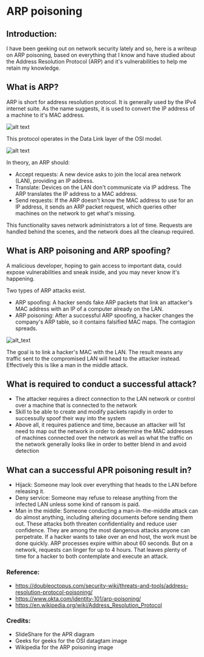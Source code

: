 

# ARP poisoning

## Introduction:
I have been geeking out on network security lately and so, here is a writeup on ARP poisoning, based on everything that I know and have studied about the Address Resolution Protocol (ARP) and it's vulnerabilities to help me retain my knowledge.

## What is ARP?
ARP is short for address resolution protocol. It is generally used by the IPv4 internet suite. As the name suggests, it is used to convert the IP address of a machine to it's MAC address. 

![alt text](https://cdn.slidesharecdn.com/ss_thumbnails/addressresolutionprotocol-121115085659-phpapp01-thumbnail-4.jpg?cb=1352969854)

This protocol operates in the Data Link layer of the OSI model.

![alt text](https://media.geeksforgeeks.org/wp-content/uploads/computer-network-osi-model-layers.png)

In theory, an ARP should:

- Accept requests: 
A new device asks to join the local area network (LAN), providing an IP address. 
- Translate: Devices on the LAN don't communicate via IP address. The ARP translates the IP address to a MAC address. 
- Send requests: If the ARP doesn't know the MAC address to use for an IP address, it sends an ARP packet request, which queries other machines on the network to get what's missing. 

This functionality saves network administrators a lot of time. Requests are handled behind the scenes, and the network does all the cleanup required.

## What is ARP poisoning and ARP spoofing?
A malicious developer, hoping to gain access to important data, could expose vulnerabilities and sneak inside, and you may never know it's happening. 

Two types of ARP attacks exist.

- ARP spoofing: A hacker sends fake ARP packets that link an attacker's MAC address with an IP of a computer already on the LAN. 
- ARP poisoning: After a successful ARP spoofing, a hacker changes the company's ARP table, so it contains falsified MAC maps. The contagion spreads.

![alt_text](https://upload.wikimedia.org/wikipedia/commons/thumb/3/33/ARP_Spoofing.svg/1200px-ARP_Spoofing.svg.png)

The goal is to link a hacker's MAC with the LAN. The result means any traffic sent to the compromised LAN will head to the attacker instead. Effectively this is like a man in the middle attack.

## What is required to conduct a successful attack?
- The attacker requires a direct connection to the LAN network or control over a machine that is connected to the network
- Skill to be able to create and modify packets rapidly in order to successully spoof their way into the system
- Above all, it requires patience and time, because an attacker will 1st need to map out the network in order to determine the MAC addresses of machines connected over the network as well as what the traffic on the network generally looks like in order to better blend in and avoid detection

## What can a successful APR poisoning result in?

- Hijack:
Someone may look over everything that heads to the LAN before releasing it. 
- Deny service:
Someone may refuse to release anything from the infected LAN unless some kind of ransom is paid. 
- Man in the middle:
Someone conducting a man-in-the-middle attack can do almost anything, including altering documents before sending them out. These attacks both threaten confidentiality and reduce user confidence. They are among the most dangerous attacks anyone can perpetrate. 
If a hacker wants to take over an end host, the work must be done quickly. ARP processes expire within about 60 seconds. But on a network, requests can linger for up to 4 hours. That leaves plenty of time for a hacker to both contemplate and execute an attack.

### Reference:

- https://doubleoctopus.com/security-wiki/threats-and-tools/address-resolution-protocol-poisoning/
- https://www.okta.com/identity-101/arp-poisoning/
- https://en.wikipedia.org/wiki/Address_Resolution_Protocol


### Credits:
- SlideShare for the APR diagram
- Geeks for geeks for the OSI datagtam image
- Wikipedia for the ARP poisoning image
